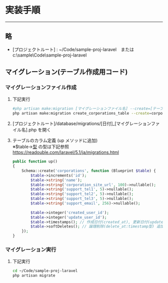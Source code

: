# 実装手順

---

## 略
- [プロジェクトルート] : ~/Code/sample-proj-laravel　または c:\sample\Code\sample-proj-laravel

## マイグレーション(テーブル作成用コード)
### マイグレーションファイル作成
1. 下記実行

	```sh
	#php artisan make:migration [マイグレーションファイル名] --create=[テーブル名(スネーク形式/複数形)]
	php artisan make:migration create_corporations_table --create=corporations
	```

1. [プロジェクトルート]/database/migrations/[日付]_[マイグレーションファイル名].php を開く
1. テーブルのカラム定義 (up メソッドに追加)  
   ※$table->[型]([カラム名]) の型は下記参照  
   https://readouble.com/laravel/5.1/ja/migrations.html

	```php
    public function up()
    {
        Schema::create('corporations', function (Blueprint $table) {
            $table->increments('id');
            $table->string('name');
            $table->string('corporation_site_url', 100)->nullable();
            $table->string('support_tel1', 5)->nullable();
            $table->string('support_tel2', 5)->nullable();
            $table->string('support_tel3', 5)->nullable();
            $table->string('support_email', 256)->nullable();
            
            $table->integer('created_user_id');
            $table->integer('update_user_id');
            $table->timestamps(); // 作成日付(created_at), 更新日付(updated_at) 追加
            $table->softDeletes(); // 論理削除(delete_at:timestamp型) 追加
        });
    }
	```

### マイグレーション実行
1. 下記実行

	```sh
	cd ~/Code/sample-proj-laravel
	php artisan migrate
	```

